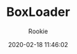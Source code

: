---
title: BoxLoader
author:
  - Rookie
description: 'A mod loader for Box Critters'
date: 2020-02-18 11:46:02
buttons:
  - name: Source
    href: 'https://github.com/TheRookie14/boxloader'
---